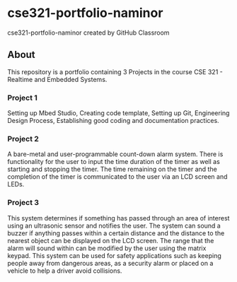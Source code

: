 # cse321-portfolio-naminor
cse321-portfolio-naminor created by GitHub Classroom

## About
This repository is a portfolio containing 3 Projects in the course CSE 321 - Realtime and Embedded Systems.

### Project 1
Setting up Mbed Studio, Creating code template, Setting up Git, Engineering Design Process, Establishing good coding and documentation practices.
### Project 2
A bare-metal and user-programmable count-down alarm system. There is functionality for the user to input the time duration of the timer as well as starting and stopping the timer. The time remaining on the timer and the completion of the timer is communicated to the user via an LCD screen and LEDs.
### Project 3
This system determines if something has passed through an area of interest using an ultrasonic sensor and notifies the user. The system can sound a buzzer if anything passes within a certain distance and the distance to the nearest object can be displayed on the LCD screen. The range that the alarm will sound within can be modified by the user using the matrix keypad. This system can be used for safety applications such as keeping people away from dangerous areas, as a security alarm or placed on a vehicle to help a driver avoid collisions.
